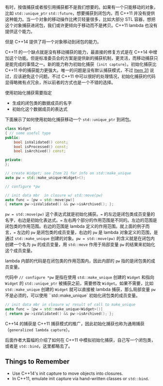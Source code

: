 有时，按值捕获或者按引用捕获都不是我们想要的。如果有一个只能移动的对象，比如 `std::unique_ptr` `std::future`，想要捕获到闭包内，而 C++11 并没有提供这种能力。当一个对象的移动操作比拷贝轻量很多，比如大部分 STL 容器，想把这个对象捕获进闭包，我们或许更倾向于移动而不是拷贝。C++11 lambda 也没有提供这个能力。

但是 C++14 提供了将一个对象移动到闭包的能力。

C++11 的一个缺点就是没有移动捕获的能力，最直接的修复方式是在 C++14 中增加这个功能。但是标准委员会的方案是提供新的捕获机制，更灵活，而移动捕获只是能完成的事情之一。新的能力称为初始化捕获（`init capture`）。初始化捕获比 C++11 中的捕获能力更强大。唯一的问题是没有默认捕获模式，不过 [Item 31](./31_Avoid_default_capture_modes.md) 说过，应该避免这个问题。不过 C++11 中可以很好的处理情况，初始化捕获的代码显得略微有点冗余，所以前者的方式也是一个不错的选择。

使用初始化捕获需要指定

* 生成的闭包类的数据成员的名字
* 初始化这个数据成员的表达式

下面展示了如何使用初始化捕获移动一个 `std::unique_ptr` 到闭包。
```cpp
class Widget
{ // some useful type
public:
    bool isValidated() const;
    bool isProcessed() const;
    bool isArchived() const;

private:
};

// create Widget; see Item 21 for info on std::make_unique
auto pw = std::make_unique<Widget>();

// configure *pw

// init data mbr  in closure w/ std::move(pw)
auto func = [pw = std::move(pw)]
{ return pw->isValidated() && pw->isArchived(); };
```
`pw = std::move(pw)` 这个表达式就是初始化捕获。`=` 的左边是闭包类成员变量的名字，右边是初始化表达式。`=` 左右两个部分的作用范围是不同的。左边的范围是闭包类的作用范围。右边的范围是 lambda 定义的作用范围。就上面的例子而言，`=` 左边的 `pw` 是闭包类的成员变量，右边的 `pw` 是 lambda 对象定义的范围，是通过 `std::make_unique` 创建的对象。`pw = std::move(pw)` 的含义就是在闭包内创建一个名为 `pw` 的成员变量，用 `std::move` 作用于局部变量 `pw` 的结果来初始化这个成员变量。

lambda 内部的代码是在闭包类的作用范围内，因此内部的 `pw` 指的是闭包类的成员变量。

代码中 `// configure *pw` 是指在使用 `std::make_unique` 创建的 `Widget` 和指向 `Widget` 的 `std::unique_ptr` 被捕获之前，需要修改 `Widget`。如果不需要，比如 `std::make_unique` 创建的 `Widget` 就可以直接被 lambda 捕获，那么局部变量 `pw` 不是必须的，可以使用 ``std::make_unique` 初始化闭包类的成员变量。
```cpp
// init data mbr in closure w/ result of call to make_unique
auto func = [pw = std::make_unique<Widget>()]
{ return pw->isValidated() && pw->isArchived(); };
```
C++14 的捕获是 C++11 捕获模式的推广，因此初始化捕获也称为通用捕获（`generalized lambda capture`）。

后面作者大篇幅的介绍了如何在 C++11 中模拟初始化捕获，自己写一个闭包类，或者是 `std::bind`，这里都略去了。

## Things to Remember
* Use C++14's init capture to move objects into closures.
* In C++11, emulate init capture via hand-written classes or `std::bind`.
